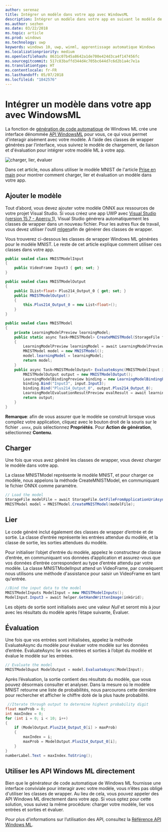 ```yaml
---
author: serenaz
title: Intégrer un modèle dans votre app avec WindowsML
description: Intégrer un modèle dans votre app en suivant le modèle de charge, de liaison et d'évaluation.
ms.author: sezhen
ms.date: 03/22/2018
ms.topic: article
ms.prod: windows
ms.technology: uwp
keywords: windows 10, uwp, winml, apprentissage automatique Windows
ms.localizationpriority: medium
ms.openlocfilehash: 8631c07b45a8642a1de700e424d3ca4f147456fc
ms.sourcegitcommit: 517c83baffd344d4c705bc644d7c6d2b1a4c7e1a
ms.translationtype: HT
ms.contentlocale: fr-FR
ms.lasthandoff: 05/07/2018
ms.locfileid: "1842576"
---
```

# <a name="integrate-a-model-into-your-app-with-windows-ml"></a>Intégrer un modèle dans votre app avec WindowsML

La fonction de [génération de code automatique](overview.md#automatic-interface-code-generation) de Windows ML crée une interface dénommée [API WindowsML](/uwp/api/windows.ai.machinelearning.preview) pour vous, ce qui vous permet d'interagir aisément avec votre modèle. À l’aide des classes de wrapper générées par l’interface, vous suivrez le modèle de chargement, de liaison et d'évaluation pour intégrer votre modèle ML à votre app.

![charger, lier, évaluer](images/load-bind-evaluate.png)

Dans cet article, nous allons utiliser le modèle MNIST de l'article [Prise en main](get-started.md) pour montrer comment charger, lier et évaluation un modèle dans votre app.

## <a name="add-the-model"></a>Ajouter le modèle

Tout d’abord, vous devez ajouter votre modèle ONNX aux ressources de votre projet Visual Studio. Si vous créez une app UWP avec [Visual Studio (version 15.7 - Aperçu 1)](https://www.visualstudio.com/vs/preview/), Visual Studio générera automatiquement les classes de wrapper dans un nouveau fichier. Pour les autres flux de travail, vous devez utiliser l'outil [mlgen](overview.md#automatic-interface-code-generation)afin de générer des classes de wrapper.

Vous trouverez ci-dessous les classes de wrapper Windows ML générées pour le modèle MNIST. Le reste de cet article explique comment utiliser ces classes dans votre app.

```csharp
public sealed class MNISTModelInput
{
    public VideoFrame Input3 { get; set; }
}

public sealed class MNISTModelOutput
{
    public IList<float> Plus214_Output_0 { get; set; }
    public MNISTModelOutput()
    {
        this.Plus214_Output_0 = new List<float>();
    }
}

public sealed class MNISTModel
{
    private LearningModelPreview learningModel;
    public static async Task<MNISTModel> CreateMNISTModel(StorageFile file)
    {
        LearningModelPreview learningModel = await LearningModelPreview.LoadModelFromStorageFileAsync(file);
        MNISTModel model = new MNISTModel();
        model.learningModel = learningModel;
        return model;
    }
    public async Task<MNISTModelOutput> EvaluateAsync(MNISTModelInput input) {
        MNISTModelOutput output = new MNISTModelOutput();
        LearningModelBindingPreview binding = new LearningModelBindingPreview(learningModel);
        binding.Bind("Input3", input.Input3);
        binding.Bind("Plus214_Output_0", output.Plus214_Output_0);
        LearningModelEvaluationResultPreview evalResult = await learningModel.EvaluateAsync(binding, string.Empty);
        return output;
    }
}
```

**Remarque**: afin de vous assurer que le modèle se construit lorsque vous compilez votre application, cliquez avec le bouton droit de la souris sur le fichier `.onnx`, puis sélectionnez **Propriétés**. Pour **Action de génération**, sélectionnez **Contenu**.

## <a name="load"></a>Charger

Une fois que vous avez généré les classes de wrapper, vous devez charger le modèle dans votre app.

La classe MNISTModel représente le modèle MNIST, et pour charger ce modèle, nous appelons la méthode CreateMNISTModel, en communiquant le fichier ONNX comme paramètre.

```csharp
// Load the model
StorageFile modelFile = await StorageFile.GetFileFromApplicationUriAsync(new Uri($"ms-appx:///Assets/MNIST.onnx"));
MNISTModel model = MNISTModel.CreateMNISTModel(modelFile);
```

## <a name="bind"></a>Lier

Le code généré inclut également des classes de wrapper d’entrée et de sortie. La classe d’entrée représente les entrées attendue du modèle, et la classe de sortie, les sorties attendues du modèle.

Pour initialiser l’objet d’entrée du modèle, appelez le constructeur de classe d’entrée, en communiquant vos données d’application et assurez-vous que vos données d’entrée correspondent au type d’entrée attendu par votre modèle. La classe MNISTModelInput attend un VideoFrame, par conséquent nous utilisons une méthode d'assistance pour saisir un VideoFrame en tant qu'entrée.

```csharp
//Bind the input data to the model
MNISTModelInputs ModelInput = new MNISTModelInputs();
ModelInput.Input3 = await helper.GetHandWrittenImage(inkGrid);
```

Les objets de sortie sont initialisés avec une valeur *Null* et seront mis à jour avec les résultats du modèle après l’étape suivante, Évaluer.

## <a name="evaluate"></a>Évaluation

Une fois que vos entrées sont initialisées, appelez la méthode EvaluateAsync du modèle pour évaluer votre modèle sur les données d’entrée. EvaluateAsync lie vos entrées et sorties à l’objet du modèle et évalue le modèle sur les entrées.

```csharp
// Evaluate the model
MNISTModelOuput ModelOutput = model.EvaluateAsync(ModelInput);
```

Après l’évaluation, la sortie contient des résultats du modèle, que vous pouvez désormais consulter et analyser. Dans la mesure où le modèle MNIST retourne une liste de probabilités, nous parcourons cette dernière pour rechercher et afficher le chiffre doté de la plus haute probabilité.

```csharp
 //Iterate through output to determine highest probability digit
float maxProb = 0;
int maxIndex = 0;
for (int i = 0; i < 10; i++)
{
    if (ModelOutput.Plus214_Output_0[i] > maxProb)
    {
        maxIndex = i;
        maxProb = ModelOutput.Plus214_Output_0[i];
    }
}
numberLabel.Text = maxIndex.ToString();
```

## <a name="using-the-windows-ml-apis-directly"></a>Utiliser les API Windows ML directement

Bien que le générateur de code automatique de Windows ML fournisse une interface conviviale pour interagir avec votre modèle, vous n’êtes pas obligé d'utiliser les classes de wrapper. Au lieu de cela, vous pouvez appeler des API Windows ML directement dans votre app.
Si vous optez pour cette solution, vous suivez la même procédure: charger votre modèle, lier vos entrées et sorties et évaluer.

Pour plus d’informations sur l’utilisation des API, consultez la [Référence API Windows ML](/uwp/api/windows.ai.machinelearning.preview).
